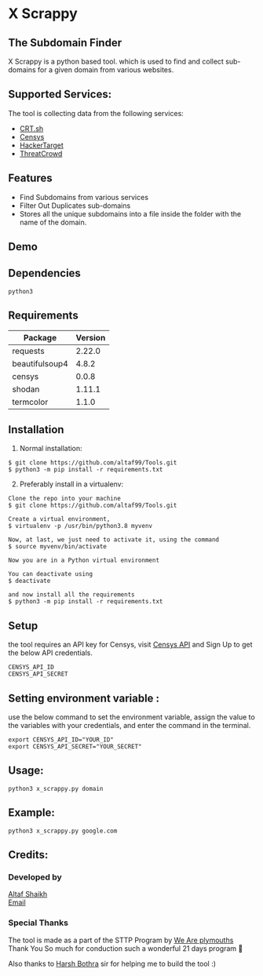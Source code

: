 # X Scrappy

## The Subdomain Finder

X Scrappy is a python based tool. which is used to find and collect sub-domains for a given domain from various websites.

## Supported Services:
The tool is collecting data from the following services:
* [CRT.sh](https://crt.sh/)
* [Censys](https://censys.io/)
* [HackerTarget](https://hackertarget.com/)
* [ThreatCrowd](https://www.threatcrowd.org/)

## Features
 * Find Subdomains from various services
 * Filter Out Duplicates sub-domains
 * Stores all the unique subdomains into a file inside the folder with the name of the domain.

## Demo

## Dependencies
`python3`

## Requirements

|Package|Version|
|---|---|
|requests|2.22.0|
|beautifulsoup4|4.8.2|
|censys|0.0.8|
|shodan|1.11.1|
|termcolor|1.1.0|

## Installation

1. Normal installation:
```
$ git clone https://github.com/altaf99/Tools.git
$ python3 -m pip install -r requirements.txt
```

2. Preferably install in a virtualenv:
```
Clone the repo into your machine
$ git clone https://github.com/altaf99/Tools.git

Create a virtual environment,
$ virtualenv -p /usr/bin/python3.8 myvenv

Now, at last, we just need to activate it, using the command
$ source myvenv/bin/activate

Now you are in a Python virtual environment

You can deactivate using
$ deactivate

and now install all the requirements
$ python3 -m pip install -r requirements.txt

```

## Setup
the tool requires an API key for Censys,
visit [Censys API](https://censys.io/api) and Sign Up to get the below API credentials.
```
CENSYS_API_ID
CENSYS_API_SECRET
```
## Setting environment variable :
use the below command to set the environment variable, assign the value to the variables with your credentials, and enter the command in the terminal.
```
export CENSYS_API_ID="YOUR_ID"
export CENSYS_API_SECRET="YOUR_SECRET"
```

## Usage:
```
python3 x_scrappy.py domain
```

## Example:
```
python3 x_scrappy.py google.com
```
## Credits:

### Developed by
[Altaf Shaikh](https://github.com/altaf99)<br>
[Email](mailto:iamaltafshaikh@gmail.com)

### Special Thanks
The tool is made as a part of the STTP Program by [We Are plymouths](https://github.com/wap-plymouths)<br>
Thank You So much for conduction such a wonderful 21 days program :100: 

Also thanks to [Harsh Bothra](https://github.com/harsh-bothra) sir for helping me to build the tool :)
